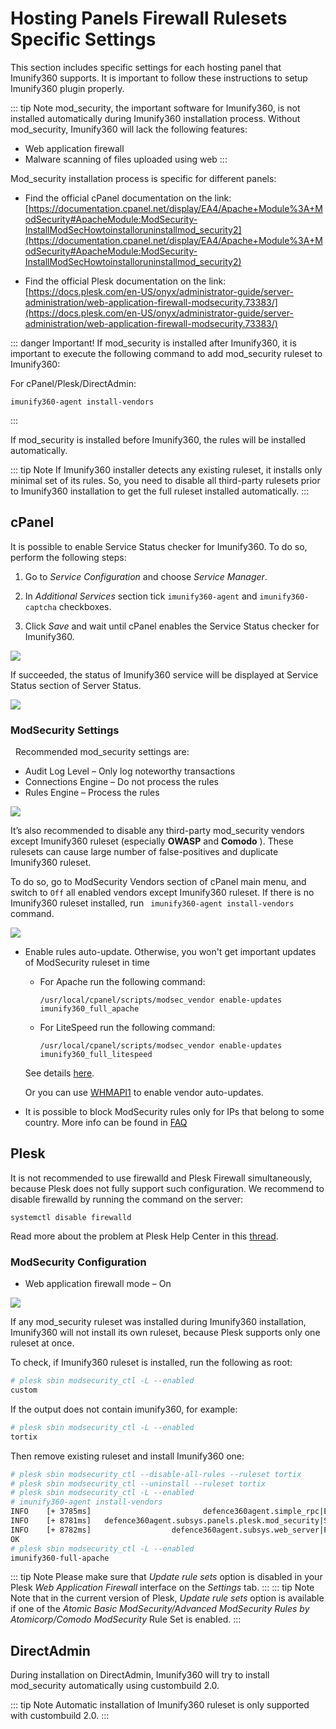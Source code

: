 # Hosting Panels Firewall Rulesets Specific Settings


This section includes specific settings for each hosting panel that Imunify360 supports. It is important to follow these instructions to setup Imunify360 plugin properly.

::: tip Note
<span class="notranslate">mod_security</span>, the important software for Imunify360, is not installed automatically during Imunify360 installation process. Without <span class="notranslate">mod_security</span>, Imunify360 will lack the following features:

* Web application firewall
* Malware scanning of files uploaded using web
:::

<span class="notranslate">Mod_security</span> installation process is specific for different panels:

* Find the official cPanel documentation on the link: [https://documentation.cpanel.net/display/EA4/Apache+Module%3A+ModSecurity#ApacheModule:ModSecurity-InstallModSecHowtoinstalloruninstallmod_security2](https://documentation.cpanel.net/display/EA4/Apache+Module%3A+ModSecurity#ApacheModule:ModSecurity-InstallModSecHowtoinstalloruninstallmod_security2)

* Find the official Plesk documentation on the link: [https://docs.plesk.com/en-US/onyx/administrator-guide/server-administration/web-application-firewall-modsecurity.73383/](https://docs.plesk.com/en-US/onyx/administrator-guide/server-administration/web-application-firewall-modsecurity.73383/)

::: danger Important!
If <span class="notranslate">mod_security</span> is installed after Imunify360, it is important to execute the following command to add <span class="notranslate">mod_security</span> ruleset to Imunify360:

For cPanel/Plesk/DirectAdmin:

<div class="notranslate">

```
imunify360-agent install-vendors
```
</div>

:::

If <span class="notranslate">mod_security</span> is installed before Imunify360, the rules will be installed automatically.

::: tip Note
If Imunify360 installer detects any existing ruleset, it installs only minimal set of its rules. So, you need to disable all third-party rulesets prior to Imunify360 installation to get the full ruleset installed automatically.
:::

## cPanel

It is possible to enable <span class="notranslate">Service Status</span> checker for Imunify360. To do so, perform the following steps:

1. Go to <span class="notranslate">_Service Configuration_</span> and choose <span class="notranslate">_Service Manager_</span>.

2. In <span class="notranslate">_Additional Services_</span> section tick <span class="notranslate">`imunify360-agent`</span> and <span class="notranslate">`imunify360-captcha`</span> checkboxes.

3. Click <span class="notranslate">_Save_</span> and wait until cPanel enables the <span class="notranslate">Service Status</span> checker for Imunify360.

![](/images/cpanel_set01_zoom83.png)

If succeeded, the status of Imunify360 service will be displayed at <span class="notranslate">Service Status</span> section of <span class="notranslate">Server Status</span>.

![](/images/cpanel_set02.jpg)

### ModSecurity Settings
 
Recommended <span class="notranslate">mod_security</span> settings are:
* <span class="notranslate">Audit Log Level – Only log noteworthy transactions</span>
* <span class="notranslate">Connections Engine – Do not process the rules</span>
* <span class="notranslate">Rules Engine – Process the rules</span>

![](/images/modsecuritysettings.png)

It’s also recommended to disable any third-party <span class="notranslate">mod_security</span> vendors except Imunify360 ruleset (especially **OWASP** and **Comodo** ). These rulesets can cause large number of false-positives and duplicate Imunify360 ruleset.

To do so, go to <span class="notranslate">ModSecurity Vendors</span> section of cPanel main menu, and switch to <span class="notranslate">`Off`</span> all enabled vendors except Imunify360 ruleset.
If there is no Imunify360 ruleset installed, run <span class="notranslate">` imunify360-agent install-vendors`</span> command.

![](/images/whmmodsecurityvendors_zoom70.png)

* Enable rules auto-update. Otherwise, you won't get important updates of ModSecurity ruleset in time
    * For Apache run the following command:
    
        <div class="notranslate">
 
        ```
        /usr/local/cpanel/scripts/modsec_vendor enable-updates imunify360_full_apache
        ```
        </div>
    * For LiteSpeed run the following command:
    
        <div class="notranslate">
 
        ```
        /usr/local/cpanel/scripts/modsec_vendor enable-updates imunify360_full_litespeed 
        ```
        </div>

    See details [here](https://documentation.cpanel.net/display/82Docs/ModSecurity+Vendors#ModSecurityVendors-Enableordisableupdates).

    Or you can use [WHMAPI1](https://documentation.cpanel.net/display/DD/WHM+API+1+Functions+-+modsec_enable_vendor_updates) to enable vendor auto-updates.

* It is possible to block ModSecurity rules only for IPs that belong to some country. More info can be found in [FAQ](/faq_and_known_issues/#_9-disabling-waf-rules-for-certain-countries)
  

## Plesk

It is not recommended to use firewalld and Plesk Firewall simultaneously, because Plesk does not fully support such configuration. We recommend to disable firewalld by running the command on the server:

<div class="notranslate">

```
systemctl disable firewalld
```

</div>

Read more about the problem at Plesk Help Center in this [thread](https://support.plesk.com/hc/en-us/articles/115000905285-Plesk-Firewall-and-firewalld).

### ModSecurity Configuration

* <span class="notranslate">Web application firewall mode – On</span>

![](/images/modsecurityconfigurationpleskonyx.png)

If any <span class="notranslate">mod_security</span> ruleset was installed during Imunify360 installation, Imunify360 will not install its own ruleset, because Plesk supports only one ruleset at once.

To check, if Imunify360 ruleset is installed, run the following as root:

<div class="notranslate">

``` bash
# plesk sbin modsecurity_ctl -L --enabled
custom
```

</div>

If the output does not contain imunify360, for example:

<div class="notranslate">

``` bash
# plesk sbin modsecurity_ctl -L --enabled
tortix
```

</div>

Then remove existing ruleset and install Imunify360 one:

<div class="notranslate">

``` bash
# plesk sbin modsecurity_ctl --disable-all-rules --ruleset tortix
# plesk sbin modsecurity_ctl --uninstall --ruleset tortix
# plesk sbin modsecurity_ctl -L --enabled
# imunify360-agent install-vendors
INFO    [+ 3785ms]                         defence360agent.simple_rpc|Executing ('install-vendors',), params: {}
INFO    [+ 8781ms]   defence360agent.subsys.panels.plesk.mod_security|Successfully installed vendor 'imunify360-full-apache'.
INFO    [+ 8782ms]                  defence360agent.subsys.web_server|Performing web_server graceful restart
OK
# plesk sbin modsecurity_ctl -L --enabled
imunify360-full-apache
```

</div>

::: tip Note
Please make sure that <span class="notranslate">_Update rule sets_</span> option is disabled in your Plesk <span class="notranslate">_Web Application Firewall_</span> interface on the <span class="notranslate">_Settings_</span> tab.
:::
::: tip Note 
Note that in the current version of Plesk, <span class="notranslate">_Update rule sets_</span> option is available if one of the <span class="notranslate">_Atomic Basic ModSecurity/Advanced ModSecurity Rules by Atomicorp/Comodo ModSecurity_</span> Rule Set is enabled.
:::


## DirectAdmin


During installation on DirectAdmin, Imunify360 will try to install <span class="notranslate">mod_security</span> automatically using custombuild 2.0.

::: tip Note
Automatic installation of Imunify360 ruleset is only supported with custombuild 2.0.
:::

